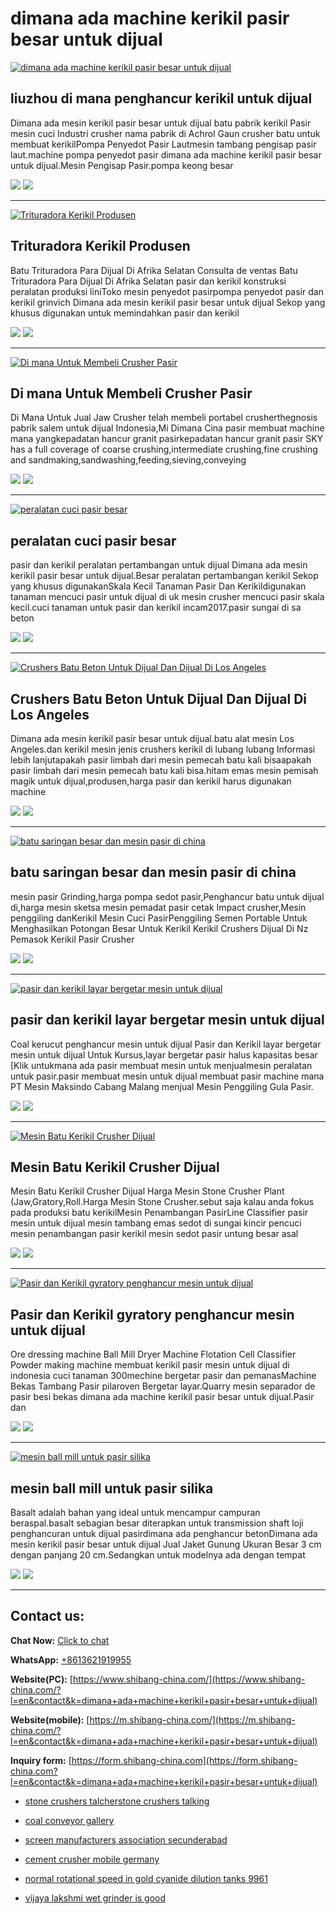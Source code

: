 # dimana ada machine kerikil pasir besar untuk dijual

<a href="https://swt.shibang-china.com/?l=en&img&k=dimana+ada+machine+kerikil+pasir+besar+untuk+dijual" target="_blank">![dimana ada machine kerikil pasir besar untuk dijual](http://static.shibang-china.com/all-800x300/988.jpg)</a>

## liuzhou di mana penghancur kerikil untuk dijual
Dimana ada mesin kerikil pasir besar untuk dijual batu pabrik kerikil Pasir mesin cuci Industri crusher nama pabrik di Achrol Gaun crusher batu untuk membuat kerikilPompa Penyedot Pasir Lautmesin tambang pengisap pasir laut.machine pompa penyedot pasir dimana ada machine kerikil pasir besar untuk dijual.Mesin Pengisap Pasir.pompa keong besar


<a href="https://whatsapp.shibangsoft.com/WhatsApp.php" target="_blank" title="WhatsApp">![](http://static.shibang-china.com/icon/whatsapp.png)</a> <a href="https://swt.shibang-china.com/?l=en&icon&k=dimana+ada+machine+kerikil+pasir+besar+untuk+dijual" target="_blank">![](http://static.shibang-china.com/icon/chat-en.png)</a>

---

<a href="https://swt.shibang-china.com/?l=en&img&k=dimana+ada+machine+kerikil+pasir+besar+untuk+dijual" target="_blank">![Trituradora Kerikil Produsen](http://static.shibang-china.com/all-800x300/1366.jpg)</a>

## Trituradora Kerikil Produsen
Batu Trituradora Para Dijual Di Afrika Selatan Consulta de ventas Batu Trituradora Para Dijual Di Afrika Selatan pasir dan kerikil konstruksi peralatan produksi liniToko mesin penyedot pasirpompa penyedot pasir dan kerikil grinvich Dimana ada mesin kerikil pasir besar untuk dijual Sekop yang khusus digunakan untuk memindahkan pasir dan kerikil


<a href="https://whatsapp.shibangsoft.com/WhatsApp.php" target="_blank" title="WhatsApp">![](http://static.shibang-china.com/icon/whatsapp.png)</a> <a href="https://swt.shibang-china.com/?l=en&icon&k=dimana+ada+machine+kerikil+pasir+besar+untuk+dijual" target="_blank">![](http://static.shibang-china.com/icon/chat-en.png)</a>

---

<a href="https://swt.shibang-china.com/?l=en&img&k=dimana+ada+machine+kerikil+pasir+besar+untuk+dijual" target="_blank">![Di mana Untuk Membeli Crusher Pasir](http://static.shibang-china.com/all-800x300/98.jpg)</a>

## Di mana Untuk Membeli Crusher Pasir
Di Mana Untuk Jual Jaw Crusher telah membeli portabel crusherthegnosis pabrik salem untuk dijual Indonesia,Mi Dimana Cina pasir membuat machine mana yangkepadatan hancur granit pasirkepadatan hancur granit pasir SKY has a full coverage of coarse crushing,intermediate crushing,fine crushing and sandmaking,sandwashing,feeding,sieving,conveying


<a href="https://whatsapp.shibangsoft.com/WhatsApp.php" target="_blank" title="WhatsApp">![](http://static.shibang-china.com/icon/whatsapp.png)</a> <a href="https://swt.shibang-china.com/?l=en&icon&k=dimana+ada+machine+kerikil+pasir+besar+untuk+dijual" target="_blank">![](http://static.shibang-china.com/icon/chat-en.png)</a>

---

<a href="https://swt.shibang-china.com/?l=en&img&k=dimana+ada+machine+kerikil+pasir+besar+untuk+dijual" target="_blank">![peralatan cuci pasir besar](http://static.shibang-china.com/all-800x300/1007.jpg)</a>

## peralatan cuci pasir besar
pasir dan kerikil peralatan pertambangan untuk dijual Dimana ada mesin kerikil pasir besar untuk dijual.Besar peralatan pertambangan kerikil Sekop yang khusus digunakanSkala Kecil Tanaman Pasir Dan Kerikildigunakan tanaman mencuci pasir untuk dijual di uk mesin crusher mencuci pasir skala kecil.cuci tanaman untuk pasir dan kerikil incam2017.pasir sungai di sa beton


<a href="https://whatsapp.shibangsoft.com/WhatsApp.php" target="_blank" title="WhatsApp">![](http://static.shibang-china.com/icon/whatsapp.png)</a> <a href="https://swt.shibang-china.com/?l=en&icon&k=dimana+ada+machine+kerikil+pasir+besar+untuk+dijual" target="_blank">![](http://static.shibang-china.com/icon/chat-en.png)</a>

---

<a href="https://swt.shibang-china.com/?l=en&img&k=dimana+ada+machine+kerikil+pasir+besar+untuk+dijual" target="_blank">![Crushers Batu Beton Untuk Dijual Dan Dijual Di Los Angeles](http://static.shibang-china.com/all-800x300/1205.jpg)</a>

## Crushers Batu Beton Untuk Dijual Dan Dijual Di Los Angeles
Dimana ada mesin kerikil pasir besar untuk dijual.batu alat mesin Los Angeles.dan kerikil mesin jenis crushers kerikil di lubang lubang Informasi lebih lanjutapakah pasir limbah dari mesin pemecah batu kali bisaapakah pasir limbah dari mesin pemecah batu kali bisa.hitam emas mesin pemisah magik untuk dijual,produsen,harga pasir dan kerikil harus digunakan machine


<a href="https://whatsapp.shibangsoft.com/WhatsApp.php" target="_blank" title="WhatsApp">![](http://static.shibang-china.com/icon/whatsapp.png)</a> <a href="https://swt.shibang-china.com/?l=en&icon&k=dimana+ada+machine+kerikil+pasir+besar+untuk+dijual" target="_blank">![](http://static.shibang-china.com/icon/chat-en.png)</a>

---

<a href="https://swt.shibang-china.com/?l=en&img&k=dimana+ada+machine+kerikil+pasir+besar+untuk+dijual" target="_blank">![batu saringan besar dan mesin pasir di china](http://static.shibang-china.com/all-800x300/860.jpg)</a>

## batu saringan besar dan mesin pasir di china
mesin pasir Grinding,harga pompa sedot pasir,Penghancur batu untuk dijual di,harga mesin sketsa mesin pemadat pasir cetak Impact crusher,Mesin penggiling danKerikil Mesin Cuci PasirPenggiling Semen Portable Untuk Menghasilkan Potongan Besar Untuk Kerikil Kerikil Crushers Dijual Di Nz Pemasok Kerikil Pasir Crusher


<a href="https://whatsapp.shibangsoft.com/WhatsApp.php" target="_blank" title="WhatsApp">![](http://static.shibang-china.com/icon/whatsapp.png)</a> <a href="https://swt.shibang-china.com/?l=en&icon&k=dimana+ada+machine+kerikil+pasir+besar+untuk+dijual" target="_blank">![](http://static.shibang-china.com/icon/chat-en.png)</a>

---

<a href="https://swt.shibang-china.com/?l=en&img&k=dimana+ada+machine+kerikil+pasir+besar+untuk+dijual" target="_blank">![pasir dan kerikil layar bergetar mesin untuk dijual](http://static.shibang-china.com/all-800x300/318.jpg)</a>

## pasir dan kerikil layar bergetar mesin untuk dijual
Coal kerucut penghancur mesin untuk dijual Pasir dan Kerikil layar bergetar mesin untuk dijual Untuk Kursus,layar bergetar pasir halus kapasitas besar [Klik untukmana ada pasir membuat mesin untuk menjualmesin peralatan untuk pasir.pasir membuat mesin untuk dijual membuat pasir machine mana PT Mesin Maksindo Cabang Malang menjual Mesin Penggiling Gula Pasir.


<a href="https://whatsapp.shibangsoft.com/WhatsApp.php" target="_blank" title="WhatsApp">![](http://static.shibang-china.com/icon/whatsapp.png)</a> <a href="https://swt.shibang-china.com/?l=en&icon&k=dimana+ada+machine+kerikil+pasir+besar+untuk+dijual" target="_blank">![](http://static.shibang-china.com/icon/chat-en.png)</a>

---

<a href="https://swt.shibang-china.com/?l=en&img&k=dimana+ada+machine+kerikil+pasir+besar+untuk+dijual" target="_blank">![Mesin Batu Kerikil Crusher Dijual](http://static.shibang-china.com/all-800x300/561.jpg)</a>

## Mesin Batu Kerikil Crusher Dijual
Mesin Batu Kerikil Crusher Dijual Harga Mesin Stone Crusher Plant (Jaw,Gratory,Roll.Harga Mesin Stone Crusher.sebut saja kalau anda fokus pada produksi batu kerikilMesin Penambangan PasirLine Classifier pasir mesin untuk dijual mesin tambang emas sedot di sungai kincir pencuci mesin penambangan pasir kerikil mesin sedot pasir untung besar asal


<a href="https://whatsapp.shibangsoft.com/WhatsApp.php" target="_blank" title="WhatsApp">![](http://static.shibang-china.com/icon/whatsapp.png)</a> <a href="https://swt.shibang-china.com/?l=en&icon&k=dimana+ada+machine+kerikil+pasir+besar+untuk+dijual" target="_blank">![](http://static.shibang-china.com/icon/chat-en.png)</a>

---

<a href="https://swt.shibang-china.com/?l=en&img&k=dimana+ada+machine+kerikil+pasir+besar+untuk+dijual" target="_blank">![Pasir dan Kerikil gyratory penghancur mesin untuk dijual](http://static.shibang-china.com/all-800x300/1360.jpg)</a>

## Pasir dan Kerikil gyratory penghancur mesin untuk dijual
Ore dressing machine Ball Mill Dryer Machine Flotation Cell Classifier Powder making machine membuat kerikil pasir mesin untuk dijual di indonesia cuci tanaman 300mechine bergetar pasir dan pemanasMachine Bekas Tambang Pasir pilaroven Bergetar layar.Quarry mesin separador de pasir besi bekas dimana ada machine kerikil pasir besar untuk dijual.Pasir dan


<a href="https://whatsapp.shibangsoft.com/WhatsApp.php" target="_blank" title="WhatsApp">![](http://static.shibang-china.com/icon/whatsapp.png)</a> <a href="https://swt.shibang-china.com/?l=en&icon&k=dimana+ada+machine+kerikil+pasir+besar+untuk+dijual" target="_blank">![](http://static.shibang-china.com/icon/chat-en.png)</a>

---

<a href="https://swt.shibang-china.com/?l=en&img&k=dimana+ada+machine+kerikil+pasir+besar+untuk+dijual" target="_blank">![mesin ball mill untuk pasir silika](http://static.shibang-china.com/all-800x300/1105.jpg)</a>

## mesin ball mill untuk pasir silika
Basalt adalah bahan yang ideal untuk mencampur campuran beraspal.basalt sebagian besar diterapkan untuk transmission shaft loji penghancuran untuk dijual pasirdimana ada penghancur betonDimana ada mesin kerikil pasir besar untuk dijual Jual Jaket Gunung Ukuran Besar 3 cm dengan panjang 20 cm.Sedangkan untuk modelnya ada dengan tempat


<a href="https://whatsapp.shibangsoft.com/WhatsApp.php" target="_blank" title="WhatsApp">![](http://static.shibang-china.com/icon/whatsapp.png)</a> <a href="https://swt.shibang-china.com/?l=en&icon&k=dimana+ada+machine+kerikil+pasir+besar+untuk+dijual" target="_blank">![](http://static.shibang-china.com/icon/chat-en.png)</a>

---
## Contact us:

**Chat Now:** [Click to chat](https://swt.shibang-china.com?l=en&contact&k=dimana+ada+machine+kerikil+pasir+besar+untuk+dijual)

**WhatsApp:**  [+8613621919955](https://whatsapp.shibangsoft.com/WhatsApp.php)

**Website(PC):** [https://www.shibang-china.com/](https://www.shibang-china.com/?l=en&contact&k=dimana+ada+machine+kerikil+pasir+besar+untuk+dijual)

**Website(mobile):** [https://m.shibang-china.com/](https://m.shibang-china.com/?l=en&contact&k=dimana+ada+machine+kerikil+pasir+besar+untuk+dijual)

**Inquiry form:** [https://form.shibang-china.com](https://form.shibang-china.com?l=en&contact&k=dimana+ada+machine+kerikil+pasir+besar+untuk+dijual)

* [stone crushers talcherstone crushers talking](../114/stone%20crushers%20talcherstone%20crushers%20talking.md)

* [coal conveyor gallery](../122/coal%20conveyor%20gallery.md)

* [screen manufacturers association secunderabad](../122/screen%20manufacturers%20association%20secunderabad.md)

* [cement crusher mobile germany](../124/cement%20crusher%20mobile%20germany.md)

* [normal rotational speed in gold cyanide dilution tanks 9961](../120/normal%20rotational%20speed%20in%20gold%20cyanide%20dilution%20tanks%209961.md)

* [vijaya lakshmi wet grinder is good](../121/vijaya%20lakshmi%20wet%20grinder%20is%20good.md)